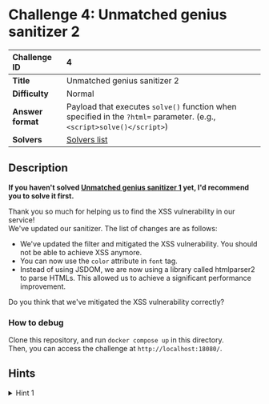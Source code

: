 # Challenge 4: Unmatched genius sanitizer 2

| Challenge ID | 4 |
| :---- | :---- | 
| **Title** | Unmatched genius sanitizer 2 |
| **Difficulty** | Normal |
| **Answer format** | Payload that executes `solve()` function when specified in the `?html=` parameter. (e.g., `<script>solve()</script>`) |
| **Solvers** | [Solvers list](https://github.com/ryotak-ctf/scoreboard/tree/main/solvers/4)  |

## Description
__If you haven't solved [Unmatched genius sanitizer 1](https://github.com/ryotak-ctf/challenges/tree/main/3) yet, I'd recommend you to solve it first.__

Thank you so much for helping us to find the XSS vulnerability in our service!  
We've updated our sanitizer. The list of changes are as follows:
- We've updated the filter and mitigated the XSS vulnerability. You should not be able to achieve XSS anymore.  
- You can now use the `color` attribute in `font` tag.
- Instead of using JSDOM, we are now using a library called htmlparser2 to parse HTMLs. This allowed us to achieve a significant performance improvement.  

Do you think that we've mitigated the XSS vulnerability correctly?  

### How to debug
Clone this repository, and run `docker compose up` in this directory.  
Then, you can access the challenge at `http://localhost:18080/`.


## Hints

<details>
<summary>Hint 1</summary>

You can bypass the sanitizer somehow. (again)  
<details>
<summary>Hint 2</summary>

htmlparser2 is not spec-compliant :O
<details>
<summary>Hint 3</summary>

hmmmmm https://github.com/fb55/htmlparser2/blob/0c690402e898a86ce237d1de6c39a26b2ef183d6/src/Tokenizer.ts#L130-L137
</details>
</details>
</details>